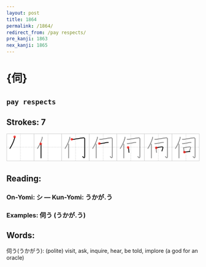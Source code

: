 ```yaml
---
layout: post
title: 1864
permalink: /1864/
redirect_from: /pay respects/
pre_kanji: 1863
nex_kanji: 1865
---
```


# {伺}

## `pay respects`

## Strokes: 7

<div class="stroke"><img src="../images/E4BCBA.png" /></div>

## Reading:

### On-Yomi: シ &mdash; Kun-Yomi: うかが.う

### Examples: 伺う (うかが.う)

## Words:

伺う(うかがう): (polite) visit, ask, inquire, hear, be told, implore (a god for an oracle)
